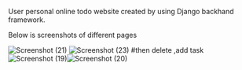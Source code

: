 User personal online todo website created by using Django backhand framework.

Below is screenshots of different pages

![Screenshot (21)](https://user-images.githubusercontent.com/47064920/119220087-5084a400-bb06-11eb-9c89-6abcd7500e75.png)
![Screenshot (23)](https://user-images.githubusercontent.com/47064920/119220211-12d44b00-bb07-11eb-93b2-dc2557b55c7b.png)
#then delete ,add task 
![Screenshot (19)](https://user-images.githubusercontent.com/47064920/119219962-a573ea80-bb05-11eb-8986-dff157701d7e.png)![Screenshot (20)](https://user-images.githubusercontent.com/47064920/119220020-ebc94980-bb05-11eb-805f-1c7cda842de6.png)


